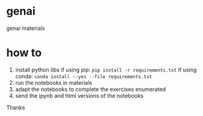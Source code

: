 # genai
genai materials

# how to

1. install python libs
    if using pip: `pip install -r requirements.txt`
    if using conda: `conda install --yes --file requirements.txt`
2. run the notebooks in materials
3. adapt the notebooks to complete the exercises enumerated
4. send the ipynb and html versions of the notebooks

Thanks
